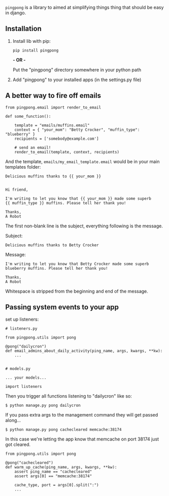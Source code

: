 `pingpong` is a library to aimed at simplifying things thing that should be easy 
in django.

## Installation ##

 1. Install lib with pip:
 
    `pip install pingpong`
   
    **- OR -**

    Put the "pingpong" directory somewhere in your python path

 2. Add "pingpong" to your installed apps (in the settings.py file)

## A better way to fire off emails

    from pingpong.email import render_to_email
    
    def some_function():
    
        template = "emails/muffins.email"
        context = { "your_mom": "Betty Crocker", "muffin_type": "blueberry" }
        recipients = ['somebody@example.com']
        
        # send an email!
        render_to_email(template, context, recipients)
        
And the template, `emails/my_email_template.email` would be in your main 
templates folder:

    Delicious muffins thanks to {{ your_mom }}
    
    
    Hi friend,
    
    I'm writing to let you know that {{ your_mom }} made some superb 
    {{ muffin_type }} muffins. Please tell her thank you!
    
    Thanks,
    A Robot
    
The first non-blank line is the subject, everything following is the message.

Subject: 

    Delicious muffins thanks to Betty Crocker

Message:

    I'm writing to let you know that Betty Crocker made some superb 
    blueberry muffins. Please tell her thank you!
    
    Thanks,
    A Robot

Whitespace is stripped from the beginning and end of the message.

## Passing system events to your app

set up listeners:

    # listeners.py
    
    from pingpong.utils import pong
    
    @pong("dailycron")
    def email_admins_about_daily_activity(ping_name, args, kwargs, **kw):
        ...
        
        
    # models.py
    
    ... your models...
    
    import listeners
      
Then you trigger all functions listening to "dailycron" like so:

    $ python manage.py pong dailycron
    
If you pass extra args to the management command they will get passed along...

    $ python manage.py pong cachecleared memcache:38174
    
In this case we're letting the app know that memcache on port 38174 just got
cleared.

    from pingpong.utils import pong
    
    @pong("cachecleared")
    def warm_up_cache(ping_name, args, kwargs, **kw):
        assert ping_name == "cachecleared"
        assert args[0] == "memcache:38174"
        
        cache_type, port = args[0].split(":")
        ...